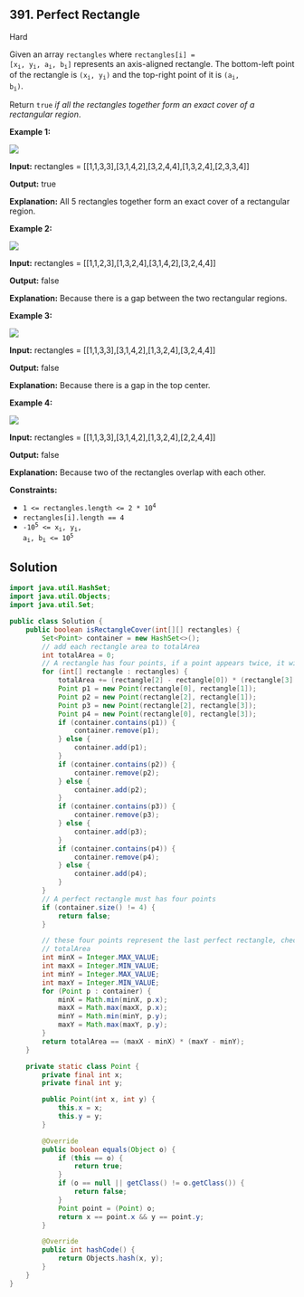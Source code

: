 ## 391\. Perfect Rectangle

Hard

Given an array `rectangles` where <code>rectangles[i] = [x<sub>i</sub>, y<sub>i</sub>, a<sub>i</sub>, b<sub>i</sub>]</code> represents an axis-aligned rectangle. The bottom-left point of the rectangle is <code>(x<sub>i</sub>, y<sub>i</sub>)</code> and the top-right point of it is <code>(a<sub>i</sub>, b<sub>i</sub>)</code>.

Return `true` _if all the rectangles together form an exact cover of a rectangular region_.

**Example 1:**

![](https://assets.leetcode.com/uploads/2021/03/27/perectrec1-plane.jpg)

**Input:** rectangles = \[\[1,1,3,3],[3,1,4,2],[3,2,4,4],[1,3,2,4],[2,3,3,4]]

**Output:** true

**Explanation:** All 5 rectangles together form an exact cover of a rectangular region.

**Example 2:**

![](https://assets.leetcode.com/uploads/2021/03/27/perfectrec2-plane.jpg)

**Input:** rectangles = \[\[1,1,2,3],[1,3,2,4],[3,1,4,2],[3,2,4,4]]

**Output:** false

**Explanation:** Because there is a gap between the two rectangular regions.

**Example 3:**

![](https://assets.leetcode.com/uploads/2021/03/27/perfectrec3-plane.jpg)

**Input:** rectangles = \[\[1,1,3,3],[3,1,4,2],[1,3,2,4],[3,2,4,4]]

**Output:** false

**Explanation:** Because there is a gap in the top center.

**Example 4:**

![](https://assets.leetcode.com/uploads/2021/03/27/perfecrrec4-plane.jpg)

**Input:** rectangles = \[\[1,1,3,3],[3,1,4,2],[1,3,2,4],[2,2,4,4]]

**Output:** false

**Explanation:** Because two of the rectangles overlap with each other.

**Constraints:**

*   <code>1 <= rectangles.length <= 2 * 10<sup>4</sup></code>
*   `rectangles[i].length == 4`
*   <code>-10<sup>5</sup> <= x<sub>i</sub>, y<sub>i</sub>, a<sub>i</sub>, b<sub>i</sub> <= 10<sup>5</sup></code>

## Solution

```java
import java.util.HashSet;
import java.util.Objects;
import java.util.Set;

public class Solution {
    public boolean isRectangleCover(int[][] rectangles) {
        Set<Point> container = new HashSet<>();
        // add each rectangle area to totalArea
        int totalArea = 0;
        // A rectangle has four points, if a point appears twice, it will be deleted it from the set
        for (int[] rectangle : rectangles) {
            totalArea += (rectangle[2] - rectangle[0]) * (rectangle[3] - rectangle[1]);
            Point p1 = new Point(rectangle[0], rectangle[1]);
            Point p2 = new Point(rectangle[2], rectangle[1]);
            Point p3 = new Point(rectangle[2], rectangle[3]);
            Point p4 = new Point(rectangle[0], rectangle[3]);
            if (container.contains(p1)) {
                container.remove(p1);
            } else {
                container.add(p1);
            }
            if (container.contains(p2)) {
                container.remove(p2);
            } else {
                container.add(p2);
            }
            if (container.contains(p3)) {
                container.remove(p3);
            } else {
                container.add(p3);
            }
            if (container.contains(p4)) {
                container.remove(p4);
            } else {
                container.add(p4);
            }
        }
        // A perfect rectangle must has four points
        if (container.size() != 4) {
            return false;
        }

        // these four points represent the last perfect rectangle, check this rectangle area to the
        // totalArea
        int minX = Integer.MAX_VALUE;
        int maxX = Integer.MIN_VALUE;
        int minY = Integer.MAX_VALUE;
        int maxY = Integer.MIN_VALUE;
        for (Point p : container) {
            minX = Math.min(minX, p.x);
            maxX = Math.max(maxX, p.x);
            minY = Math.min(minY, p.y);
            maxY = Math.max(maxY, p.y);
        }
        return totalArea == (maxX - minX) * (maxY - minY);
    }

    private static class Point {
        private final int x;
        private final int y;

        public Point(int x, int y) {
            this.x = x;
            this.y = y;
        }

        @Override
        public boolean equals(Object o) {
            if (this == o) {
                return true;
            }
            if (o == null || getClass() != o.getClass()) {
                return false;
            }
            Point point = (Point) o;
            return x == point.x && y == point.y;
        }

        @Override
        public int hashCode() {
            return Objects.hash(x, y);
        }
    }
}
```